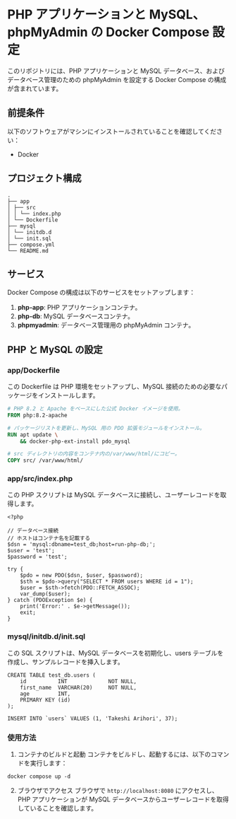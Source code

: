 # PHP アプリケーションと MySQL、phpMyAdmin の Docker Compose 設定

このリポジトリには、PHP アプリケーションと MySQL データベース、およびデータベース管理のための phpMyAdmin を設定する Docker Compose の構成が含まれています。

## 前提条件

以下のソフトウェアがマシンにインストールされていることを確認してください：

- Docker

## プロジェクト構成

```
.
├── app
│ ├── src
│ │ └── index.php
│ └── Dockerfile
├── mysql
│ └── initdb.d
│ └── init.sql
├── compose.yml
└── README.md
```

## サービス

Docker Compose の構成は以下のサービスをセットアップします：

1. **php-app**: PHP アプリケーションコンテナ。
2. **php-db**: MySQL データベースコンテナ。
3. **phpmyadmin**: データベース管理用の phpMyAdmin コンテナ。

## PHP と MySQL の設定

### app/Dockerfile

この Dockerfile は PHP 環境をセットアップし、MySQL 接続のための必要なパッケージをインストールします。

```Dockerfile
# PHP 8.2 と Apache をベースにした公式 Docker イメージを使用。
FROM php:8.2-apache

# パッケージリストを更新し、MySQL 用の PDO 拡張モジュールをインストール。
RUN apt update \
    && docker-php-ext-install pdo_mysql

# src ディレクトリの内容をコンテナ内の/var/www/html/にコピー。
COPY src/ /var/www/html/
```

### app/src/index.php

この PHP スクリプトは MySQL データベースに接続し、ユーザーレコードを取得します。

```
<?php

// データベース接続
// ホストはコンテナ名を記載する
$dsn = 'mysql:dbname=test_db;host=run-php-db;';
$user = 'test';
$password = 'test';

try {
    $pdo = new PDO($dsn, $user, $password);
    $sth = $pdo->query("SELECT * FROM users WHERE id = 1");
    $user = $sth->fetch(PDO::FETCH_ASSOC);
    var_dump($user);
} catch (PDOException $e) {
    print('Error:' . $e->getMessage());
    exit;
}

```

### mysql/initdb.d/init.sql

この SQL スクリプトは、MySQL データベースを初期化し、users テーブルを作成し、サンプルレコードを挿入します。

```
CREATE TABLE test_db.users (
    id          INT             NOT NULL,
    first_name  VARCHAR(20)     NOT NULL,
    age         INT,
    PRIMARY KEY (id)
);

INSERT INTO `users` VALUES (1, 'Takeshi Arihori', 37);
```

### 使用方法

1. コンテナのビルドと起動
   コンテナをビルドし、起動するには、以下のコマンドを実行します：

```
docker compose up -d
```

2. ブラウザでアクセス
   ブラウザで `http://localhost:8080` にアクセスし、PHP アプリケーションが MySQL データベースからユーザーレコードを取得していることを確認します。
